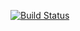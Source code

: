 [![Build Status](https://travis-ci.org/meuter/ray.svg?branch=master)](https://travis-ci.org/meuter/ray)
